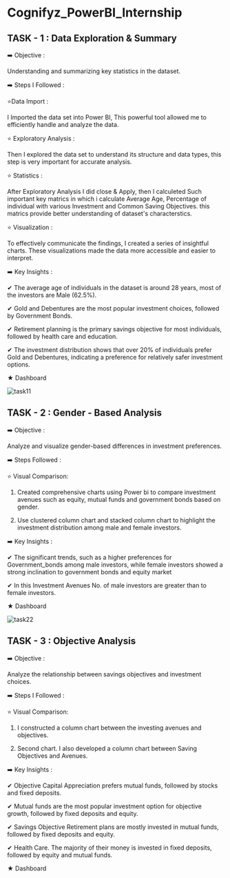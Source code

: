 # Cognifyz_PowerBI_Internship

## TASK - 1 : Data Exploration & Summary

➡️ Objective :
 
 Understanding and summarizing key statistics in the dataset.

➡️ Steps I Followed :

:star:Data Import :
 
 I Imported the data set into Power BI, This powerful tool allowed me to efficiently handle and analyze the data.

:star: Exploratory Analysis :

 Then I explored the data set to understand its structure and data types, this step is very important for accurate analysis.

:star: Statistics :

 After Exploratory Analysis I did close & Apply, then I calculeted Such important key matrics in which i calculate Average Age, Percentage of individual with various Investment and Common Saving Objectives.
 this matrics provide better understanding of dataset's characterstics.

:star: Visualization :
 
 To effectively communicate the findings, I created a series of insightful charts. These visualizations made the data more accessible and easier to interpret.

 ➡️ Key Insights :

 &#x2714;  The average age of individuals in the dataset is around 28 years, most of the investors are Male (62.5%).
 
 &#x2714;  Gold and Debentures are the most popular investment choices, followed by Government Bonds.

 &#x2714;  Retirement planning is the primary savings objective for most individuals, followed by health care and education.
 
 &#x2714;  The investment distribution shows that over 20% of individuals prefer Gold and Debentures, indicating a preference for relatively safer investment options.

 &#9733;   Dashboard

 ![task11](https://github.com/user-attachments/assets/2bbedae9-ffcc-4b34-877f-11c3fc82838a)


## TASK - 2 : Gender - Based Analysis

➡️ Objective : 

Analyze and visualize gender-based differences in investment preferences.

➡️ Steps Followed : 

:star: Visual Comparison:

1. Created comprehensive charts using Power bi to compare investment avenues such as equity, mutual funds and government bonds based on gender.

2. Use clustered column chart and stacked column chart to highlight the investment distribution among male and female investors.

➡️ Key Insights :

&#x2714; The significant trends, such as a higher preferences for Government_bonds among male investors, while female investors showed a strong inclination
         to government bonds and equity market

&#x2714; In this Investment Avenues No. of male investors are greater than to female investors.


 
 &#9733;   Dashboard

 ![task22](https://github.com/user-attachments/assets/9be6b931-c179-4d43-98d6-08bba0749f88)



 ## TASK - 3 : Objective Analysis

➡️ Objective : 

Analyze the relationship between savings objectives and investment choices.

➡️ Steps I Followed :

:star: Visual Comparison:

1. I constructed a column chart between the investing avenues and objectives.

2. Second chart. I also developed a column chart between Saving Objectives and Avenues.


➡️ Key Insights :

&#x2714; Objective Capital Appreciation prefers mutual funds, followed by stocks and fixed deposits.

&#x2714; Mutual funds are the most popular investment option for objective growth, followed by fixed deposits and equity.

&#x2714; Savings Objective Retirement plans are mostly invested in mutual funds, followed by fixed deposits and equity.
 
&#x2714; Health Care. The majority of their money is invested in fixed deposits, followed by equity and mutual funds.


 &#9733;   Dashboard
